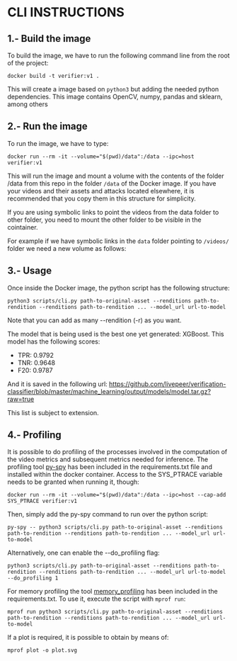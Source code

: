 # CLI INSTRUCTIONS

## 1.- Build the image

To build the image, we have to run the following command line from the root of the project:

```
docker build -t verifier:v1 .
```

This will create a image based on `python3` but adding the needed python dependencies. This image 
contains OpenCV, numpy, pandas and sklearn, among others

## 2.- Run the image

To run the image, we have to type:

```
docker run --rm -it --volume="$(pwd)/data":/data --ipc=host verifier:v1
```

This will run the image and mount a volume with the contents of the folder /data from this repo in the folder 
`/data` of the Docker image. If you have your videos and their assets and attacks located elsewhere, it is recommended that you copy them in this structure for simplicity.

If you are using symbolic links to point the videos from the data folder to other folder, you need to mount the other folder to be visible in the cointainer.

For example if we have symbolic links in the `data` folder pointing to `/videos/` folder we need a new volume as follows:


## 3.- Usage

Once inside the Docker image, the python script has the following structure:

```
python3 scripts/cli.py path-to-original-asset --renditions path-to-rendition --renditions path-to-rendition ... --model_url url-to-model
```
Note that you can add as many --rendition (-r) as you want.

The model that is being used is the best one yet generated: XGBoost. This model has the following scores:

* TPR: 0.9792
* TNR: 0.9648
* F20: 0.9787

And it is saved in the following url: https://github.com/livepeer/verification-classifier/blob/master/machine_learning/output/models/model.tar.gz?raw=true

This list is subject to extension.

## 4.- Profiling

It is possible to do profiling of the processes involved in the computation of the video metrics and subsequent metrics needed for inference.
The profiling tool [py-spy](https://github.com/benfred/py-spy) has been included in the requirements.txt file and installed within the docker container. Access to the SYS_PTRACE variable needs to be granted when running it, though:

```
docker run --rm -it --volume="$(pwd)/data":/data --ipc=host --cap-add SYS_PTRACE verifier:v1
```

Then, simply add the py-spy command to run over the python script:

```
py-spy -- python3 scripts/cli.py path-to-original-asset --renditions path-to-rendition --renditions path-to-rendition ... --model_url url-to-model
```

Alternatively, one can enable the --do_profiling flag:

```
python3 scripts/cli.py path-to-original-asset --renditions path-to-rendition --renditions path-to-rendition ... --model_url url-to-model --do_profiling 1
```

For memory profiling the tool [memory_profiling](https://pypi.org/project/memory-profiler/) has been included in the requirements.txt. To use it, execute the script with ``` mprof run ```:

```
mprof run python3 scripts/cli.py path-to-original-asset --renditions path-to-rendition --renditions path-to-rendition ... --model_url url-to-model 
```

If a plot is required, it is possible to obtain by means of:

```
mprof plot -o plot.svg
```